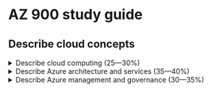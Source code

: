 # AZ 900 study guide

## Describe cloud concepts

<details>
  <summary>  Describe cloud computing (25—30%)  </summary>

- ### Define cloud computing

  > Cloud computing is the delivery of computing services over the internet.

- ### Describe the shared responsibility model

  > ![responsabilty model](https://docs.microsoft.com/en-us/learn/wwl-azure/describe-cloud-compute/media/shared-responsibility-b3829bfe.svg)

- ### Define cloud models, including public, private, and hybrid

  > | Private                                                           | Public                                                                    | Hybrid                                                                                                                      | Multi-cloud                                                                                                                          |
  > | ----------------------------------------------------------------- | ------------------------------------------------------------------------- | --------------------------------------------------------------------------------------------------------------------------- | ------------------------------------------------------------------------------------------------------------------------------------ |
  > | It’s a cloud built, controlled, and maintained by a single entity. It is required to be on a private network | built, controlled, and maintained by a third-party cloud provider         | uses both public and private clouds in an inter-connected environment                                                       | use multiple public cloud providers. Maybe you use different features from different cloud providers                                 |
  > | provides much greater control for the company and greater cost    | anyone that wants to purchase cloud services can access and use resources | users can flexibly choose which services to keep in public cloud and which to deploy to their private cloud infrastructure. | a multi-cloud environment you deal with two (or more) public cloud providers and manage resources and security in both environments. The company can augment on-premises resouces by proviind overflow capaciy.|
  >
  > > Azure Arc: set of technologies that helps manage your cloud environment

- ### Identify appropriate use cases for each cloud model

- ### Describe the consumption-based model

  > | CapEx                                                         | OpEx                                             |
  > | ------------------------------------------------------------- | ------------------------------------------------ |
  > | up-front expenditure to purchase or secure tangible resources | spending money on services or products over time |
  >
  > Cloud computing is opEx: you pay for the IT resources you use which helps you:
  >
  > - Plan and manage your operating costs.
  > - Run your infrastructure more efficiently.
  > - Scale as your business needs change.

- ### Compare cloud pricing models

## Describe the benefits of using cloud services

- ### Describe the benefits of high availability and scalability in the cloud

  > High availability focuses on ensuring maximum availability, regardless of disruptions or events that may occur. These guarantees are part of the service-level agreements (SLAs).
  > Scalability refers to the ability to adjust resources to meet demand
  > | Vertical scaling| Horizontal scaling |
  > | --------------- | ------------------ |
  > | need more processing power (add more CPUs or RAM to a VM) | add additional virtual machines or containers|

- ### Describe the benefits of reliability and predictability in the cloud

  > Reliability is the ability of a system to recover from failures and continue to function.
  > Predictability can be focused on performance predictability or cost predictability.
  > | Performance| Cost |
  > | --------------- | ------------------ |
  > | Autoscaling, load balancing, and high availability are just some of the cloud concepts that support performance predictability | forecasting the cost of the cloud spend|

- ### Describe the benefits of security and governance in the cloud

  > Governance
  >
  > - set templates help ensure that all your deployed resources meet corporate standards and government regulatory requirements.
  > - Cloud-based auditing helps flag any resource that’s out of compliance with your corporate standards and provides mitigation strategies
  > Security
  >
  > - cloud providers are typically well suited to handle things like distributed denial of service (DDoS) attacks
  > - maximum control of security (IAAS): lets you manage the operating systems and installed software
  > - Automatic patches and maintenanance (PAAS):

- ### Describe the benefits of manageability in the cloud

  > In the cloud, you can:
  >
  > - Automatically scale resource deployment based on need.
  > - Deploy resources based on a preconfigured template, removing the need for manual configuration.
  > - Monitor the health of resources and automatically replace failing resources.
  > - Receive automatic alerts based on configured metrics, so you’re aware of performance in real time.
  >   Using diffetent technologies such as:
  > - Through a web portal.
  > - Using a command line interface.
  > - Using APIs.
  > - Using PowerShell.

## Describe cloud service types

- ### Describe infrastructure as a service (IaaS)
  >
  > - most flexible category of cloud services
  > - With IaaS, you’re essentially renting the hardware in a cloud datacenter, , but what you do with that hardware is up to you.
  >
- ### Describe platform as a service (PaaS)
  >
  > - middle ground between renting space in a datacenter (IAAS) and paying for a complete and deployed solution (SAAS)
  > - In a PaaS scenario, you don't have to worry about the licensing or patching for operating systems and databases.
  >
- ### Describe software as a service (SaaS)
  >
  > - The most complete cloud service model from a product perspective. Least flexible, it’s also the easiest to get up and running
  > - you’re essentially renting or using a fully developed application. Email, financial software, messaging applications, and connectivity software are all common examples of a SaaS implementation.
  >
- ### Identify appropriate use cases for each cloud service (IaaS, PaaS, SaaS)

  > Scenarios
  > | IAAS | PAAS | SAAS |
  > | --- | --- | --- |
  > |Lift-and-shift migration: You’re standing up cloud resources similar to your on-prem datacenter, and then simply moving the things running on-prem to running on the IaaS infrastructure. | Development framework: PaaS provides a framework that developers can build upon to develop or customize cloud-based applications | Email and messaging. Business productivity applications |
  > |Testing and development: You have established configurations for development and test environments that you need to rapidly replicate. You can stand up or shut down the different environments rapidly with an IaaS structure, while maintaining complete control. | Analytics or business intelligence: Tools provided as a service with PaaS allow organizations to analyze and mine their data, finding insights and patterns and predicting outcomes to improve forecasting, product design decisions, investment returns, and other business decisions. | Finance and expense tracking |

</details>

<details>
  <summary> Describe Azure architecture and services (35—40%) </summary>

## Describe the core architectural components of Azure

- ### Describe Azure regional, regional pairs, and sovereign regions
  
  > | Regional Pairs | Sovereign Regions |
  > | --- | --- |
  > |  Most Azure regions are paired with another region within the same geography (such as US, Europe, or Asia) at least 300 miles away   |  Sovereign regions are instances of Azure that are isolated from the main instance of Azure. You may need to use a sovereign region for compliance or legal purposes   |
  >
  > -
  >
  > -

- ### Describe availability zones
  >
  > - Availability zones are physically separate datacenters within an Azure region. Each availability zone is made up of one or more datacenters equipped with independent power, cooling, and networking
  > ![availability zone](https://docs.microsoft.com/en-gb/learn/wwl-azure/describe-core-architectural-components-of-azure/media/availability-zones-c22f95a3.png)

- ### Describe Azure datacenters
  >
  > - the datacenters are the same as large corporate datacenters. They’re facilities with resources arranged in racks, with dedicated power, cooling, and networking infrastructure

- ### Describe Azure resources and resource groups

  > ![azure resources and resource groups](https://docs.microsoft.com/en-gb/learn/wwl-azure/describe-core-architectural-components-of-azure/media/account-scope-levels-9ceb3abd.png)
  >
  > - A resource is the basic building block of Azure. Anything you create, provision, deploy, etc. is a resource
  > - Resource groups are simply groupings of resources. When you create a resource, you’re required to place it into a resource group. While a resource group can contain many resources, a single resource can only be in one resource group at a time.
  > - When you apply an action to a resource group, that action will apply to all the resources within the resource group
  > - If you delete a resource group, all the resources will be deleted
  > - If you grant or deny access to a resource group, you’ve granted or denied access to all the resources within the resource group

- ### Describe subscriptions

  > - subscriptions are a unit of management, billing, and scale. Similar to how resource groups are a way to logically organize resources, subscriptions allow you to logically organize your resource groups and facilitate billing.
  > - An account can have multiple subscriptions, but it’s only required to have one
  > - A subscription provides you with authenticated and authorized access to Azure products and services.
  > - You can use Azure subscriptions to define boundaries around Azure products, services, and resources
  >
  >  | Billing boundary | Access control boundary |
  >  | --- | --- |
  >  | determines how an Azure account is billed for using Azure     |  Azure applies access-management policies at the subscription level, and you can create separate subscriptions to reflect different organizational structures   |
  >  |  You can create multiple subscriptions for different types of billing requirements | This billing model allows you to manage and control access to the resources that users provision with specific subscriptions|
  >
  > - You can create additional subscription to sepearate:
  > >
  > > - Environments: to setup separate enviroments for prod and dev
  > > - Organizational structures: to manage contorl access to resoruces for users in different subscriptions
  > > - Billing: separate billing for prod and dev
  > >
- ### Describe management groups
  >
  > - Azure management groups provide a level of scope above subscriptions.  You organize subscriptions into containers called management groups and apply governance conditions to the management groups.
  > - All subscriptions within a management group automatically inherit the conditions applied to the management group
  >

- ### Describe the hierarchy of resource groups, subscriptions, and management groups
  >
  > - ![mgmt groups, subscriptions and resource group hierarchy](https://docs.microsoft.com/en-gb/learn/wwl-azure/describe-core-architectural-components-of-azure/media/management-groups-subscriptions-dfd5a108.png)
  >
## Describe Azure compute and networking services

- ### Compare compute types, including container instances, virtual machines (VMs), and functions

  | Container Instances                                                                                                                       | Virtual Machines                                             | Functions                                                                                                                                                                                                                                                                                                                                                                                     |
  | ----------------------------------------------------------------------------------------------------------------------------------------- | ------------------------------------------------------------ | --------------------------------------------------------------------------------------------------------------------------------------------------------------------------------------------------------------------------------------------------------------------------------------------------------------------------------------------------------------------------------------------- |
  | Containers are a virtualization environment.\
   You can run multiple containers on a virtual host\
   You don't have to manage the OS | IAAS where you need to set Size, Storage disk and networking | Azure Functions is an event-driven, serverless compute option that doesn’t require maintaining virtual machines or containers. It is ideal when you're only concerned about the code running your service and not about the underlying platform or infrastructure\
    Functions scale automatically based on demand\
   you're only charged for the CPU time used while your function runs |

- ### Describe VM options: including Azure Virtual Machines, Azure Virtual Machine Scale Sets, availability sets, and Azure Virtual Desktop

  > | Azure Virtual Machine scale sets                                                                                                                | Azure Virtual Machine availability sets                                                                                                                                                                            | Azure Virtual Desktop                                                                                                                                                                                                                                                         |
  > | ----------------------------------------------------------------------------------------------------------------------------------------------- | ------------------------------------------------------------------------------------------------------------------------------------------------------------------------------------------------------------------ | ----------------------------------------------------------------------------------------------------------------------------------------------------------------------------------------------------------------------------------------------------------------------------- |
  > | let you create and manage a group of identical, load-balanced VMs                                                                               | Availability sets are designed to ensure that VMs stagger updates and have varied power and network connectivity, preventing you from losing all your VMs with a single network or power failure.                  | Is a desktop and application virtualization service that runs on the cloud. It enables you to use a cloud-hosted version of Windows from any location                                                                                                                         |
  > | Scale sets allow you to centrally manage, configure, and update a large number of VMs                                                           | The update domain groups VMs that can be rebooted at the same time. This allows you to apply updates while knowing that only one update domain grouping will be offline at a time                                  | Provides centralized security management for users' desktops with Azure Active Directory.\
   You can enable multifactor authentication to secure user sign-ins. An azure multi-factor authentication server is ONLY REQUIRED for authentication when support users locate on on-premises Active Directory \
   You can also secure access to data by assigning granular role-based access controls (RBACs) to users. |
  > | The number of VM instances can automatically increase or decrease in response to demand, or you can set it to scale based on a defined schedule | The fault domain groups your VMs by common power source and network switch. This helps protect against a physical power or networking failure as the Vms are connected to different power and networking resources | the data and apps are separated from the local hardware.\
   user sessions are isolated in both single and multi-session environments\
                                                                                                                                    |

- ### Describe resources required for virtual machines
  >
  > - Size (purpose, number of processor cores, and amount of RAM)
  > - Storage disks (hard disk drives, solid state drives, etc.)
  > - Networking (virtual network, public IP address, and port configuration)
  >
- ### Describe application hosting options, including the Web Apps feature of Azure App Service, containers, and virtual machines

  > If you need to host your application on Azure, you might initially turn to a virtual machine (VM) or container. There are other hosting options that you can use with Azure, including Azure App Service.\
  >
  > Azure App Service is an HTTP-based service for hosting web applications, REST APIs, and mobile back ends. It offers automatic scaling and high availability
  >
  > - Deployment and management are integrated into the platform.
  > - Endpoints can be secured.
  > - Sites can be scaled quickly to handle high traffic loads.
  > - The built-in load balancing and traffic manager provide high availability.
  >   | Web apps | Api apps | WebJobs | Mobile apps |
  >
  >   | --- | --- | --- | --- |

- ### Describe virtual networking, including the purpose of Azure Virtual Networks, Azure virtual subnets, peering, Azure DNS, Azure VPN Gateway, and Azure ExpressRoute

  > - Azure Virtual Networking and Azure Virtual subnets enable Azure resources, such as VMs, web apps, and databases, to communicate with each other, with users on the internet, and with your on-premises client computers.
  >
  > > Isolation and segmentation:
  > >
  > > > - Azure virtual network allows you to create multiple isolated virtual networks.
  > > Communicate between Azure resources
  > > > - Virtual networks can connect not only VMs but other Azure resources, such as the App Service Environment for Power Apps, Azure Kubernetes Service, and Azure virtual machine scale sets.
  > > > - Service endpoints can connect to other Azure resource types, such as Azure SQL databases and storage accounts. This approach enables you to link multiple Azure resources to virtual networks to improve security and provide optimal routing between resources
  > > Communicate with on-premises resources
  > > > Azure virtual networks enable you to link resources together in your on-premises environment and within your Azure subscription. There are three mechanisms for you to achieve this connectivity:
  > > > - Point-to-site virtual private network connections are from a computer outside your organization back into your corporate network.\
  The client computer initiates an encrypted VPN connection to connect to the Azure virtual network.
  > > > - Site-to-site virtual private networks link your on-premises VPN device or gateway to the Azure VPN gateway in a virtual network.\
   The connection is encrypted and works over the internet.
  > > > - Azure ExpressRoute provides a dedicated private connectivity to Azure that doesn't travel over the internet.
  > > Route network traffic
  > > > By default, Azure routes traffic between subnets on any connected virtual networks, on-premises networks, and the internet. To ovveride these settings you can:
  > > >
  > > > - Route tables allow you to define rules about how traffic should be directed. You can create custom route tables that control how packets are routed between subnets
  > > > - Border Gateway Protocol (BGP) works with Azure VPN gateways, Azure Route Server, or Azure ExpressRoute to propagate on-premises BGP routes to Azure virtual networks.
  > > Filter network traffic
  > > > Azure virtual networks enable you to filter traffic between subnets by using the following approaches:
  > > >
  > > > - Network security groups are Azure resources that can contain multiple inbound and outbound security rules. You can define these rules to allow or block traffic, based on factors such as source and destination IP address, port, and protocol
  > > > - Network virtual appliances are specialized VMs that can be compared to a hardened network appliance. A network virtual appliance carries out a particular network function, such as running a firewall or performing wide area network (WAN) optimization
  > > Connect virtual networks (Peering)
  > > > You can link virtual networks together by using virtual network peering. These virtual networks can be in separate regions, which allows you to create a global interconnected network through Azure.\
   Peering allows two virtual networks to connect directly to each other. Network traffic between peered networks is private, and travels on the Microsoft backbone network, never entering the public internet.\
  > > > User-defined routes (UDR) allow you to control the routing tables between subnets within a virtual network or between virtual networks. This allows for greater control over network traffic flow.

- ### Virtual private networks

  > [link](https://docs.microsoft.com/en-gb/learn/modules/describe-azure-compute-networking-services/10-virtual-private-networks)
  >
  > - uses an encrypted tunnel within another network. VPNs are typically deployed to connect two or more trusted private networks to one another over an untrusted network (typically the public internet)\
   Traffic is encrypted while traveling over the untrusted network to prevent eavesdropping or other attacks. VPNs can enable networks to safely and securely share sensitive information

- ### VPN gateways

  > A VPN gateway is a type of virtual network gateway. Azure VPN Gateway instances are deployed in a dedicated subnet of the virtual network and enable the following connectivity
  >
  > - Connect on-premises datacenters to virtual networks through a site-to-site connection.
  > - Connect individual devices to virtual networks through a point-to-site connection.
  > - Connect virtual networks to other virtual networks through a network-to-network connection
  > When you deploy a VPN gateway, you specify the VPN type: either policy-based or route-based
  > | Policy-based VPN |  Route-based gateways |
  > | --- | --- |
  > |  specify statically the IP address of packets that should be encrypted through each tunnel |  IP routing (either static routes or dynamic routing protocols) decides which one of these tunnel interfaces to use when sending each packet. are the preferred connection method for on-premises devices |
  > | | Connections between virtual networks\
   Point-to-site connections\
   Multisite connections\
   Coexistence with an Azure ExpressRoute gateway  |
  > By default, VPN gateways are deployed as two instances in an active/standby
  
- ### Azure ExpressRoute

  > [link](https://docs.microsoft.com/en-gb/learn/modules/describe-azure-compute-networking-services/11-expressroute)\
  >
  > Azure ExpressRoute lets you extend your on-premises networks into the Microsoft cloud over a private connection, with the help of a connectivity provider. This connection is called an ExpressRoute Circuit.\
  > IT IS NOT USED TO SECURE TRAFFIC BETWEEN PRIVATE NETWORKS
   This allows you to connect offices, datacenters, or other facilities to the Microsoft cloud. Each location would have its own ExpressRoute circuit.
  >
  > - Connectivity can be from an any-to-any (IP VPN) network, a point-to-point Ethernet network, or a virtual cross-connection through a connectivity provider at a colocation facility
  > - ExpressRoute connections don't go over the public Internet. (reliability, faster, consistent latencies, and higher security than typical connections over the Internet)
  >
- ### Azure DNS

  > [link](https://docs.microsoft.com/en-gb/learn/modules/describe-azure-compute-networking-services/12-domain-name-system)
  > Azure DNS is a hosting service for DNS domains that provides name resolution by using Microsoft Azure infrastructure
  >
  > - DNS domains in Azure DNS are hosted on Azure's global network of DNS name servers, providing resiliency and high availability
  > - Azure DNS is based on Azure Resource Manager, which provides features such as:
  >
  > > - Azure role-based access control (Azure RBAC) to control who has access to specific actions for your organization.
  > > - Activity logs to monitor how a user in your organization modified a resource or to find an error when troubleshooting.
  > > - Resource locking to lock a subscription, resource group, or resource. Locking prevents other users in your organization from accidentally deleting or modifying critical resources.
  >
  > - you can manage your domains and records with the Azure portal, Azure PowerShell cmdlets, and the cross-platform Azure CLI. you can also use REST and API

- ### Define public and private endpoints

  > | Public                                                                   | Private                                                                                                             |
  > | ------------------------------------------------------------------------ | ------------------------------------------------------------------------------------------------------------------- |
  > | have a public IP address and can be accessed from anywhere in the world. | exist within a virtual network and have a private IP address from within the address space of that virtual network. |

## Describe Azure storage services

- ### Compare Azure storage services

- ### Describe storage tiers

- ### Describe redundancy options
  >
  >
  > - Redundancy ensures that your storage account meets its availability and durability targets even in the face of failures.
  > - Redundancy in the primary region:
  > Data in an Azure Storage account is always replicated three times in the primary region
  >
  >> - Locally redundant storage: LRS is the lowest-cost redundancy option and offers the least durability compared to other options.\
  LRS provides at least 11 nines of durability (99.999999999%) of objects over a given year.
  >> - Zone-redundant storage: ZRS replicates your Azure Storage data synchronously across three Azure availability zones in the primary region.\
  ZRS offers durability for Azure Storage data objects of at least 12 nines (99.9999999999%) over a given year
  >>
  > - Redundancy in a secondary region:
  > For applications requiring high durability, you can choose to additionally copy the data in your storage account to a secondary region that is hundreds of miles away from the primary region
  >
  >> - Geo-redundant storage:  GRS copies your data synchronously three times within a single physical location in the primary region using LRS. It then copies your data asynchronously to a single physical location in the secondary region (the region pair) using LRS\
  GRS offers durability for Azure Storage data objects of at least 16 nines (99.99999999999999%) over a given year
  >> - Geo-zone-redundant storage:  Data in a GZRS storage account is copied across three Azure availability zones in the primary region (similar to ZRS) and is also replicated to a secondary geographic region, using LRS, for protection from regional disaster
  >>
- ### Describe storage account options and storage types

  > |Azure Blobs| Azure Files | Azure Queues | Azure Disks |
  > | --- | ---| ---| ---|
  > | A massively scalable object store for text and binary data. Also includes support for big data analytics through Data Lake Storage Gen2 | Managed file shares for cloud or on-premises deployments | A messaging store for reliable messaging between application components | Block-level storage volumes for Azure VMs |
  > | URLs, the Azure Storage REST API, Azure PowerShell, Azure CLI, or an Azure Storage client library |  PowerShell cmdlets and Azure CLI can be used to create, mount, and manage Azure file shares as well as Azure portal and Azure Storage Explore.  | |  |
  > | | | |
  >>
  > - Blob storage tiers:
  >>
  >> - Hot access tier: Optimized for storing data that is accessed frequently (for example, images for your website).
  >>
  >> - Cool access tier: Optimized for data that is infrequently accessed and stored for at least 30 days (for example, invoices for your customers).
  >>
  >> - Archive access tier: Appropriate for data that is rarely accessed and stored for at least 180 days, with flexible latency requirements (for example, long-term backups).
  >>
  >> - Only the hot and cool access tiers can be set at the account level. The archive access tier isn't available at the account level.
  >>
- ### Identify options for moving files, including AzCopy, Azure Storage Explorer, and Azure File Sync

  > | AZCopy | Azure Storage Explorer | Azure File Sync |
  > | --- | --- | --- |
  > | command-line utility that you can use to copy blobs or files to or from your storage account    | standalone app that provides a graphical interface to manage files and blobs in your Azure Storage Account. It works on Windows, macOS, and Linux.     |  tool that lets you centralize your file shares in Azure Files and keep the flexibility, performance, and compatibility of a Windows file server.  it will automatically stay bi-directionally synced with your files in Azure   |

- ### Describe migration options, including Azure Migrate and Azure Data Box
  >
  > - Azure Migrate: migrate from an on-premises environment to the cloud
  > - Azure Data Box: physical migration service that helps transfer large amounts of data(data sizes larger than 40 TB).
  >

## Describe Azure identity, access, and security

- ### Describe directory services in Azure, including Azure Active Directory (Azure AD) and Azure Active Directory Domain Services (Azure AD DS)
  >
  > - Azure Active Directory (Azure AD) is a directory service that enables you to sign in and access both Microsoft cloud applications and cloud applications that you develop. It is Microsoft's cloud-based identity and access management service.  Azure AD can detect sign-in attempts from unexpected locations or unknown devices
  > - Choose premium if you want to piublish on-premises web apps using AD and if you want your on-premise user to be able to reset their own password. SSO is available with free
  > - Services offered by Azure AD:
  >  
  > | Authentication | Single sign-on | Application Management | Device Management |
  > | --- | --- | --- | --- |
  > | verifying identity to access applications and resources | enables you to remember only one username and one password to access multiple applications | You can manage your cloud and on-premises apps | supports the registration of devices. Registration enables devices to be managed through tools like Microsoft Intune
  >
  > - One method of connecting Azure AD with your on-premises AD is using Azure AD Connect
  > - Azure AD Connect synchronizes changes between both identity systems, so you can use features like SSO, multifactor authentication, and self-service password reset under both systems.
  >
  > - Azure Active Directory Domain Services: is a service that provides managed domain services such as domain join, group policy, lightweight directory access protocol (LDAP), and Kerberos/NTLM authentication
  > - An Azure AD DS managed domain lets you run legacy applications in the cloud that can't use modern authentication method
  > - Azure AD DS integrates with your existing Azure AD tenant. This integration lets users sign into services and applications connected to the managed domain using their existing credentials

- ### Describe authentication methods in Azure, including single sign-on (SSO), multifactor authentication, and passwordless
  >
  > - Authentication is the process of establishing the identity of a person, service, or device. It requires the person, service, or device to provide some type of credential to prove who they are.
  > - Single sign-on (SSO) enables a user to sign in one time and use that credential to access multiple resources and applications from different providers. For SSO to work, the different applications and providers must trust the initial authenticator
  > - Multifactor authentication is the process of prompting a user for an extra form (or factor) of identification during the sign-in process.
  > - Azure AD Multi-Factor Authentication is a Microsoft service that provides multifactor authentication capabilities. It provides an additional form of authentication during sign-in, such as a phone call or mobile app notification
  > - Passwordless authentication methods are more convenient because the password is removed and replaced with something you have, plus something you are, or something you know
  >
  >
- ### Describe external identities and guest access in Azure
  >
  > - An external identity is a person, device, service, etc. that is outside your organization. Azure AD External Identities refers to all the ways you can securely interact with users outside of your organization
  >
- ### Describe Azure AD Conditional Access
  >
  > - Conditional Access is a tool that Azure Active Directory uses to allow (or deny) access to resources based on identity signals\
  A user might not be challenged for second authentication factor if they're at a known location. However, they might be challenged for a second authentication factor if their sign-in signals are unusual or they're at an unexpected location
  >
- ### Describe Azure role-based access control (RBAC)
  >
  > - Azure RBAC provides built-in roles that describe common access rules for cloud resources.
  > - Role-based access control is applied to a scope, which is a resource or set of resources that this access applies to.\
  ![rbac](https://docs.microsoft.com/en-gb/learn/wwl-azure/describe-azure-identity-access-security/media/role-based-access-scope-4b12a8f3.png)
  > - Azure RBAC is hierarchical, in that when you grant access at a parent scope, those permissions are inherited by all child scopes
  > - Azure RBAC is enforced on any action that's initiated against an Azure resource that passes through Azure Resource Manage
  >
- ### Describe the concept of Zero Trust
  >
  > - Zero Trust is a security model that assumes the worst case scenario and protects resources with that expectation
  > - Trust security model, which is based on these guiding principles:
  >
  >|Verify explicitly | Use least privilege access| Assume breach|
  > |---|---|---|
  > |Always authenticate and authorize based on all available data points.| Limit user access with Just-In-Time and Just-Enough-Access (JIT/JEA), risk-based adaptive policies, and data protection.|  Minimize blast radius and segment access. Verify end-to-end encryption. Use analytics to get visibility, drive threat detection, and improve defenses.|

- ### Describe the purpose of the defense in depth model
  >
  > - The objective of defense-in-depth is to protect information and prevent it from being stolen by those who aren't authorized to access it.\
  A defense-in-depth strategy uses a series of mechanisms to slow the advance of an attack that aims at acquiring unauthorized access to data.
  >
  > ![in-depth defense](https://docs.microsoft.com/en-gb/learn/wwl-azure/describe-azure-identity-access-security/media/defense-depth-486afc12.png)
  >
  > - Each layer provides protection so that if one layer is breached, a subsequent layer is already in place to prevent further exposure. This approach removes reliance on any single layer of protection.
  >
  > | The physical security layer | The identity and access layer| The perimeter layer | The network layer | The compute layer| The application layer | The data layer|  
  > |---| --- | ---| --- | ---| --- |---|
  > |the first line of defense to protect computing hardware in the datacenter |controls access to infrastructure and change control | uses distributed denial of service (DDoS) protection to filter large-scale attacks before they can cause a denial of service for users | limits communication between resources through segmentation and access controls. | secures access to virtual machines.| helps ensure that applications are secure and free of security vulnerabilities. | controls access to business and customer data that you need to protect |

- ### Describe the purpose of Microsoft Defender for Cloud
>
> - Defender for Cloud is a monitoring tool for security posture management and threat protection. It monitors your cloud, on-premises, hybrid, and multi-cloud environments to provide guidance and notifications aimed strengthening your security posture
> - in the regulatory compliance dashboard you can see the number of passing and failing assesments and overall complaince score
> - ![defender for cloud](https://docs.microsoft.com/en-us/azure/defender-for-cloud/media/secure-score-security-controls/single-secure-score-via-mobile.png)
> - When necessary, Defender for Cloud can automatically deploy a Log Analytics agent to gather security-related data.\
For Azure machines, deployment is handled directly.\
For hybrid and multi-cloud environments, Microsoft Defender plans are extended to non Azure machines with the help of Azure Arc
> - Recommendations help you reduce the attack surface across each of your resources.
> - The list of recommendations is enabled and supported by the Azure Security Benchmark.\
This Microsoft-authored, Azure-specific, benchmark provides a set of guidelines for security and compliance best practices based on common compliance frameworks.
> - Defender for Cloud groups the recommendations into security controls and adds a secure score value to each control
> - Defender for Cloud fills three vital needs as you manage the security of your resources and workloads in the cloud and on-premises:
>>
>> - Continuously assess: Know your security posture.\
Identify and track vulnerabilities.
>> - Secure: Harden resources and services with Azure Security Benchmark.
>> - Defend: Detect and resolve threats to resources, workloads, and services.

</details>
  
<details>
  <summary> Describe Azure management and governance (30—35%) </summary>

## Describe cost management in Azure

- ### Describe factors that can affect costs in Azure
  >
  > - That OpEx cost can be impacted by many factors. Some of the impacting factors are:
  >
  > |Resource type | Consumption | Maintenance | Geography | Subscription type | Azure Marketplace |
  > | --- | --- |--- |--- |--- |--- |
  > || If you use more compute this cycle, you pay more. If you use less in the current cycle, you pay less||Creating the same storage account in different regions may show different costs |Some Azure subscription types also include usage allowances, which affect costs.||
  > ||Azure also offers the ability to commit to using a set amount of cloud resources in advance and receiving discounts on those “reserved” resources||| Azure free trial subscription provides access to a number of Azure products that are free for 12 months. It also includes credit to spend within your first 30 days of sign-up. You'll get access to more than 25 products that are always free (based on resource and region availability).||

- ### Compare the Pricing calculator and the Total Cost of Ownership (TCO) calculator
  >
  > - The pricing calculator is designed to give you an estimated cost for provisioning resources in Azure.\
  The pricing calculator’s focus is on the cost of provisioned resources in Azure.
  > - The TCO calculator is designed to help you compare the costs for running an on-premises infrastructure compared to an Azure Cloud infrastructure
  > - The TCO calculator involves three step
  > ![Tco calculator steps](https://docs.microsoft.com/en-gb/learn/wwl-azure/describe-cost-management-azure/media/total-cost-ownership-calculator-steps-76e927a5.png)
  >
- ### Describe the Azure Cost Management and Billing tool
  >
  > - Cost Management is a SAAS that provides the ability to quickly check Azure resource costs, create alerts based on resource spend, and create budgets that can be used to automate management of resources.
  > Cost analysis is a subset of Cost Management that provides a quick visual for your Azure costs.\
  It allows you to  analyze your organizational costs. You can view aggregated costs by organization to understand where costs are accrued and to identify spending trends
  > Cost alerts provide a single location to quickly check on all of the different alert types that may show up in the Cost Management service. Three types of alerts:
  >
  > | Budget | Credit |  Department spending quota|
  > | --- | --- | --- |
  > | notify you when spending, based on usage or cost, reaches or exceeds the amount defined in the alert condition of the budget. | Credit alerts notify you when your Azure credit monetary commitments are consumed| Department spending quota alerts notify you when department spending reaches a fixed threshold of the quota|
  > |Budget alerts are generated automatically whenever the budget alert conditions are met|Credit alerts are generated automatically at 90% and at 100% of your Azure credit balance|Whenever a threshold is met, it generates an email to department owners, and appears in cost alerts|
  >
  > - A budget is where you set a spending limit for Azure. You can set budgets based on a subscription, resource group, service type, or other criteria. When you set a budget, you will also set a budget alert. When the budget hits the budget alert level, it will trigger a budget alert that shows up in the cost alerts area.
  > - Azure Reservations are a benefit offered by Microsoft that can save you up to 72% as compared to pay-as-you-go prices.
  >
- ### Describe the purpose of tags
  >
  > - Tags provide extra information, or metadata, about your resources. It is a way to organize resources.
  > - You can add, modify, or delete resource tags through Windows PowerShell, the Azure CLI, Azure Resource Manager templates, the REST API, or the Azure portal.
  > - You can use Azure Policy to enforce tagging rules and conventions.

## Describe features and tools in Azure for governance and compliance

- ### Describe the purpose of Azure Blueprints
  >
  > - Azure Blueprints lets you standardize cloud subscription or environment deployments. Instead of having to configure features like Azure Policy for each new subscription, with Azure Blueprints you can define repeatable settings and policies that are applied as new subscriptions are created
  > - Azure Blueprints are version-able
  > - Blueprints are JSON files

- ### Describe the purpose of Azure Policy
  >
  > - Azure Policy is a service in Azure that enables you to create, assign, and manage policies that control or audit your resources
  > - Azure Policy enables you to define both individual policies and groups of related policies, known as initiatives
  > - Azure Policies are inherited, so if you set a policy at a high level, it will automatically be applied to all of the groupings that fall within the parent
  > - An Azure Policy initiative is a way of grouping related policies together. The initiative definition contains all of the policy definitions to help track your compliance state for a larger goal

- ### Describe the purpose of resource locks
  >
  > - A resource lock prevents resources from being accidentally deleted or changed.
  > - two types of resource locks:
  >>
  >> - Delete means authorized users can still read and modify a resource, but they can't delete the resource.
  >> - ReadOnly means authorized users can read a resource, but they can't delete or update the resource. Applying this lock is similar to restricting all authorized users to the permissions granted by the Reader role
  > You can manage resource locks from the Azure portal, PowerShell, the Azure CLI, or from an Azure Resource Manager templat

- ### Describe the purpose of the Service Trust Portal
  >
  > - The Microsoft Service Trust Portal is a portal that provides access to various content, tools, and other resources about Microsoft security, privacy, and compliance practices.

## Describe features and tools for managing and deploying Azure resources

- ### Describe the Azure portal
  >
  > - The Azure portal is a web-based, unified console that provides an alternative to command-line tools. With the Azure portal, you can manage your Azure subscription by using a graphical user interface

- ### Describe Azure Cloud Shell, including Azure CLI and Azure PowerShell
  >
  > - Azure Cloud Shell is a browser-based shell tool that allows you to create, configure, and manage Azure resources using a shell. Azure Cloud Shell support both Azure PowerShell and the Azure Command Line Interface (CLI), which is a Bash shell
  > - Azure PowerShell is a shell with which developers, DevOps, and IT professionals can run commands called command-lets (cmdlets). These commands call the Azure REST API to perform management tasks in Azure
  > - The Azure CLI is functionally equivalent to Azure PowerShell, with the primary difference being the syntax of commands. While Azure PowerShell uses PowerShell commands, the Azure CLI uses Bash commands.

- ### Describe the purpose of Azure Arc
  >
  > - Azure Arc simplifies governance and management by delivering a consistent multi-cloud and on-premises management platform
  > - Azure Arc provides a centralized, unified way to:
  >
  >> - Manage your entire environment together by projecting your existing non-Azure resources into ARM.
  >> - Manage multi-cloud and hybrid virtual machines, Kubernetes clusters, and databases as if they are running in Azure.
  >> - Use familiar Azure services and management capabilities, regardless of where they live.
  >> - Continue using traditional ITOps while introducing DevOps practices to support new cloud and native patterns in your environment.
  >> - Configure custom locations as an abstraction layer on top of Azure Arc-enabled Kubernetes clusters and cluster extensions.

- ### Describe Azure Resource Manager and Azure Resource Manager templates (ARM templates)
  >
  > - Azure Resource Manager (ARM) is the deployment and management service for Azure. It provides a management layer that enables you to create, update, and delete resources in your Azure account
  > - A Resource Manager template is a JSON file that defines what you want to deploy to Azure
  > - ARM templates are another example of infrastructure as code at work.
  > - ou can describe the resources you want to use in a declarative JSON format. With an ARM template, the deployment code is verified before any code is run
  >
  >
## Describe monitoring tools in Azure

- ### Describe the purpose of Azure Advisor
  >
  > - Azure Advisor evaluates your Azure resources and makes recommendations to help improve reliability, security, and performance
  > - Azure Advisor integrates with Microsoft Defender for Cloud to help prevent, detetct and respond to threats to Azure resources.
  > - The recommendations are available via the Azure portal and the API, and you can set up notifications to alert you to new recommendations.
  > - When you're in the Azure portal, the Advisor dashboard displays personalized recommendations for all your subscriptions
  >
  > | Reliability| Security |  Performance  |Operational Excellence  |Cost |
  > | --- |--- |--- |--- |--- |

- ### Describe Azure Service Health
  >
  > - Azure Service Health helps you keep track of Azure resource, both your specifically deployed resources and the overall status of Azure.  Azure service health does this by combining three different Azure services
  >
  > | Azure Status | Service Health|Resource Health |
  > | --- | --- | --- |
  > |is a broad picture of the status of Azure globally. Azure status informs you of service outages in Azure on the Azure Status page | provides a narrower view of Azure services and regions. It focuses on the Azure services and regions you're using. You can even set up Service Health alerts to notify you when service issues, planned maintenance, or other changes may affect the Azure services and regions you use | is a tailored view of your actual Azure resources. It provides information about the health of your individual cloud resources, such as a specific virtual machine instance. Using Azure Monitor, you can also configure alerts to notify you of availability changes to your cloud resources. |

- ### Describe Azure Monitor, including Log Analytics, Azure Monitor alerts, and Application Insights
  >
  > - Azure Monitor is a platform for collecting data on your resources, analyzing that data, visualizing the information, and even acting on the result
  > - Azure Log Analytics is the tool in the Azure portal where you’ll write and run log queries on the data gathered by Azure Monitor
  > - Azure Monitor Alerts are an automated way to stay informed when Azure Monitor detects a threshold being crossed. You set the alert conditions, the notification actions, and then Azure Monitor Alerts notifies when an alert is triggered
  > - Azure Monitor Alerts use action groups to configure who to notify and what action to take. An action group is simply a collection of notification and action preferences that you associate with one or multiple alerts.
  >>
  >> - Application Insights, an Azure Monitor feature, monitors your web applications. Application Insights is capable of monitoring applications that are running in Azure, on-premises, or in a different cloud environment.
  >>
</details>
